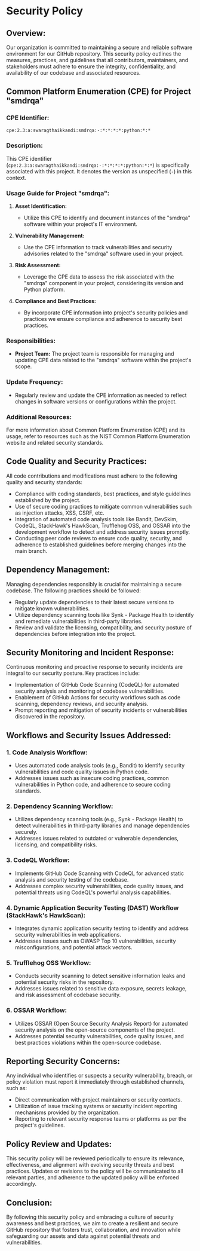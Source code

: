 # Security Policy

## Overview:
Our organization is committed to maintaining a secure and reliable software environment for our GitHub repository. This security policy outlines the measures, practices, and guidelines that all contributors, maintainers, and stakeholders must adhere to ensure the integrity, confidentiality, and availability of our codebase and associated resources.

## Common Platform Enumeration (CPE) for Project "smdrqa"

### CPE Identifier:

```bash
cpe:2.3:a:swaragthaikkandi:smdrqa:-:*:*:*:*:python:*:*
```

### Description:
This CPE identifier (`cpe:2.3:a:swaragthaikkandi:smdrqa:-:*:*:*:*:python:*:*`) is specifically associated with this project. It denotes the version as unspecified (`-`) in this context.

### Usage Guide for Project "smdrqa":
1. **Asset Identification:**
   - Utilize this CPE to identify and document instances of the "smdrqa" software within your project's IT environment.

2. **Vulnerability Management:**
   - Use the CPE information to track vulnerabilities and security advisories related to the "smdrqa" software used in your project.

3. **Risk Assessment:**
   - Leverage the CPE data to assess the risk associated with the "smdrqa" component in your project, considering its version and Python platform.

4. **Compliance and Best Practices:**
   - By incorporate CPE information into project's security policies and practices we ensure compliance and adherence to security best practices.

### Responsibilities:
- **Project Team:** The project team is responsible for managing and updating CPE data related to the "smdrqa" software within the project's scope.

### Update Frequency:
- Regularly review and update the CPE information as needed to reflect changes in software versions or configurations within the project.

### Additional Resources:
For more information about Common Platform Enumeration (CPE) and its usage, refer to resources such as the NIST Common Platform Enumeration website and related security standards.


## Code Quality and Security Practices:
All code contributions and modifications must adhere to the following quality and security standards:
- Compliance with coding standards, best practices, and style guidelines established by the project.
- Use of secure coding practices to mitigate common vulnerabilities such as injection attacks, XSS, CSRF, etc.
- Integration of automated code analysis tools like Bandit, DevSkim, CodeQL, StackHawk's HawkScan, Trufflehog OSS, and OSSAR into the development workflow to detect and address security issues promptly.
- Conducting peer code reviews to ensure code quality, security, and adherence to established guidelines before merging changes into the main branch.

## Dependency Management:
Managing dependencies responsibly is crucial for maintaining a secure codebase. The following practices should be followed:
- Regularly update dependencies to their latest secure versions to mitigate known vulnerabilities.
- Utilize dependency scanning tools like Synk - Package Health to identify and remediate vulnerabilities in third-party libraries.
- Review and validate the licensing, compatibility, and security posture of dependencies before integration into the project.

## Security Monitoring and Incident Response:
Continuous monitoring and proactive response to security incidents are integral to our security posture. Key practices include:
- Implementation of GitHub Code Scanning (CodeQL) for automated security analysis and monitoring of codebase vulnerabilities.
- Enablement of GitHub Actions for security workflows such as code scanning, dependency reviews, and security analysis.
- Prompt reporting and mitigation of security incidents or vulnerabilities discovered in the repository.

## Workflows and Security Issues Addressed:
### 1. Code Analysis Workflow:
- Uses automated code analysis tools (e.g., Bandit) to identify security vulnerabilities and code quality issues in Python code.
- Addresses issues such as insecure coding practices, common vulnerabilities in Python code, and adherence to secure coding standards.

### 2. Dependency Scanning Workflow:
- Utilizes dependency scanning tools (e.g., Synk - Package Health) to detect vulnerabilities in third-party libraries and manage dependencies securely.
- Addresses issues related to outdated or vulnerable dependencies, licensing, and compatibility risks.

### 3. CodeQL Workflow:
- Implements GitHub Code Scanning with CodeQL for advanced static analysis and security testing of the codebase.
- Addresses complex security vulnerabilities, code quality issues, and potential threats using CodeQL's powerful analysis capabilities.

### 4. Dynamic Application Security Testing (DAST) Workflow (StackHawk's HawkScan):
- Integrates dynamic application security testing to identify and address security vulnerabilities in web applications.
- Addresses issues such as OWASP Top 10 vulnerabilities, security misconfigurations, and potential attack vectors.

### 5. Trufflehog OSS Workflow:
- Conducts security scanning to detect sensitive information leaks and potential security risks in the repository.
- Addresses issues related to sensitive data exposure, secrets leakage, and risk assessment of codebase security.

### 6. OSSAR Workflow:
- Utilizes OSSAR (Open Source Security Analysis Report) for automated security analysis on the open-source components of the project.
- Addresses potential security vulnerabilities, code quality issues, and best practices violations within the open-source codebase.

## Reporting Security Concerns:
Any individual who identifies or suspects a security vulnerability, breach, or policy violation must report it immediately through established channels, such as:
- Direct communication with project maintainers or security contacts.
- Utilization of issue tracking systems or security incident reporting mechanisms provided by the organization.
- Reporting to relevant security response teams or platforms as per the project's guidelines.

## Policy Review and Updates:
This security policy will be reviewed periodically to ensure its relevance, effectiveness, and alignment with evolving security threats and best practices. Updates or revisions to the policy will be communicated to all relevant parties, and adherence to the updated policy will be enforced accordingly.

## Conclusion:
By following this security policy and embracing a culture of security awareness and best practices, we aim to create a resilient and secure GitHub repository that fosters trust, collaboration, and innovation while safeguarding our assets and data against potential threats and vulnerabilities.
